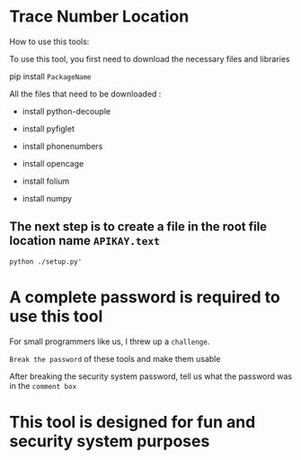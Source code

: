 # Trace Number Location

How to use this tools:

To use this tool, you first need to download the necessary files and libraries


pip install `PackageName`


All the files that need to be downloaded :

- install python-decouple

- install pyfiglet

- install phonenumbers

- install opencage

- install folium

- install numpy

 ## The next step is to create a file in the root file location name `APIKAY.text`
 
```
python ./setup.py'
```


# A complete password is required to use this tool
For small programmers like us, I threw up a `challenge`.

`Break the password` of these tools and make them usable

After breaking the security system password, tell us what the password was in the `comment box`




# This tool is designed for fun and security system purposes

